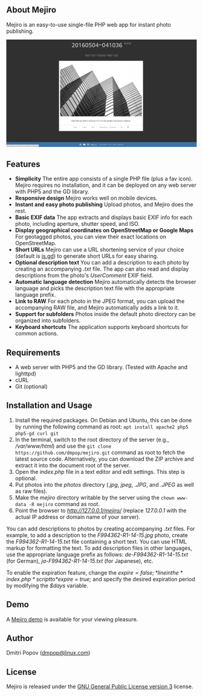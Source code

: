 ## About Mejiro

Mejiro is an easy-to-use single-file PHP web app for instant photo publishing.

<img src="mejiro.png" alt="Mejiro">

## Features

- **Simplicity** The entire app consists of a single PHP file (plus a fav icon). Mejiro requires no installation, and it can be deployed on any web server with PHP5 and the GD library.
- **Responsive design** Mejiro works well on mobile devices.
- **Instant and easy photo publishing** Upload photos, and Mejiro does the rest.
- **Basic EXIF data** The app extracts and displays basic EXIF info for each photo, including aperture, shutter speed, and ISO.
- **Display geographical coordinates on OpenStreetMap or Google Maps** For geotagged photos, you can view their exact locations on OpenStreetMap.
- **Short URLs** Mejiro can use a URL shortening service of your choice (default is [is.gd](http://is.gd/)) to generate short URLs for easy sharing.
- **Optional description text** You can add a description to each photo by creating an accompanying *.txt* file. The app can also read and display descriptions from the photo's *UserComment* EXIF field.
- **Automatic language detection** Mejiro automatically detects the browser language and picks the description text file with the appropriate language prefix.
- **Link to RAW** For each photo in the JPEG format, you can upload the accompanying RAW file, and Mejiro automatically adds a link to it.
- **Support for subfolders** Photos inside the default photo directory can be organized into subfolders.
- **Keyboard shortcuts** The application supports keyboard shortcuts for common actions.

## Requirements

* A web server with PHP5 and the GD library. (Tested with Apache and lighttpd)
* cURL
* Git (optional)

## Installation and Usage

1. Install the required packages. On Debian and Ubuntu, this can be done by running the following command as root: `apt install apache2 php5 php5-gd curl git`
2. In the terminal, switch to the root directory of the server (e.g., */var/www/html*) and use the `git clone https://github.com/dmpop/mejiro.git` command as root to fetch the latest source code. Alternatively, you can download the ZIP archive and extract it into the document root of the server.
3. Open the *index.php* file in a text editor and edit settings. This step is optional.
4. Put photos into the *photos* directory (*.jpg*, *jpeg*, *.JPG*, and *.JPEG* as well as raw files).
5. Make the *mejiro* directory writable by the server using the `chown www-data -R mejiro` command as root.
6. Point the browser to *http://127.0.0.1/mejiro/* (replace *127.0.0.1* with the actual IP address or domain name of your server).

You can add descriptions to photos by creating accompanying *.txt* files. For example, to add a description to the *F994362-R1-14-15.jpg* photo, create the *F994362-R1-14-15.txt* file containing a short text. You can use HTML markup for formatting the text. To add description files in other languages, use the appropriate language prefix as follows: *de-F994362-R1-14-15.txt* (for German), *ja-F994362-R1-14-15.txt* (for Japanese), etc.

To enable the expiration feature, change the *$expire = false;* line in the *index.php* script to *$expire = true;* and specify the desired expiration period by modifying the *$days* variable.

## Demo

A [Mejiro demo](http://dmpop.dhcp.io/mejiro/) is available for your viewing pleasure.

## Author

Dmitri Popov ([dmpop@linux.com](mailto:dmpop@linux.com))

## License

Mejiro is released under the [GNU General Public License version 3](http://www.gnu.org/licenses/gpl-3.0.en.html) license.
